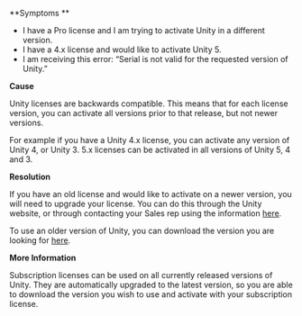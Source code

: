 
        

**Symptoms ** 

*   I have a Pro license and I am trying to activate Unity in a different version.
*   I have a 4.x license and would like to activate Unity 5.
*   I am receiving this error: “Serial is not valid for the requested version of Unity.”

**Cause** 

Unity licenses are backwards compatible. This means that for each license version, you can activate all versions prior to that release, but not newer versions.

For example if you have a Unity 4.x license, you can activate any version of Unity 4, or Unity 3. 5.x licenses can be activated in all versions of Unity 5, 4 and 3.

**Resolution** 

If you have an old license and would like to activate on a newer version, you will need to upgrade your license. You can do this through the Unity website, or through contacting your Sales rep using the information [here](http://unity3d.com/sales/finder).

To use an older version of Unity, you can download the version you are looking for [here](http://unity3d.com/unity/download/archive).

**More Information** 

Subscription licenses can be used on all currently released versions of Unity. They are automatically upgraded to the latest version, so you are able to download the version you wish to use and activate with your subscription license.

      